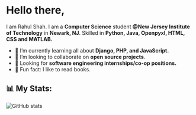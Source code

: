 # Hello there,
I am Rahul Shah. I am a **Computer Science** student **@New Jersey Institute of Technology** in **Newark, NJ**.  Skilled in **Python, Java, Openpyxl, HTML, CSS and MATLAB.**

- 🌱 I’m currently learning all about **Django, PHP, and JavaScript.**
- 🤝 I’m looking to collaborate on **open source projects**.
- 💼 Looking for **software engineering internships/co-op positions.**
- 🌟 Fun fact: I like to read books.

## 📊 My Stats:
![GitHub stats](https://github-readme-stats.vercel.app/api?username=rahulnshah&show_icons=true&hide=stars&theme=algolia)






